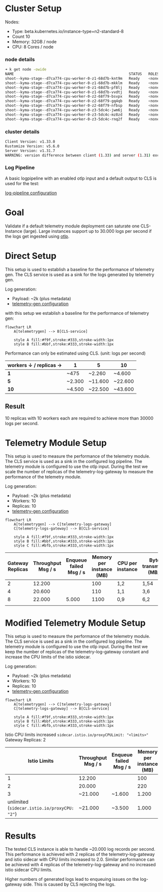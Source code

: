 # Cluster Setup

Nodes:
- Type: beta.kubernetes.io/instance-type=n2-standard-8
- Count 10
- Memory: 32GB / node
- CPU: 8 Cores / node

### node details
```sh
➜ k get node -owide
NAME                                                     STATUS   ROLES    AGE   VERSION   INTERNAL-IP   EXTERNAL-IP   OS-IMAGE              KERNEL-VERSION       CONTAINER-RUNTIME
shoot--kyma-stage--d7ca774-cpu-worker-0-z1-68d7b-knt9m   Ready    <none>   22h   v1.31.7   10.250.0.13   <none>        Garden Linux 1592.8   6.6.84-cloud-amd64   containerd://1.7.23
shoot--kyma-stage--d7ca774-cpu-worker-0-z1-68d7b-mkklm   Ready    <none>   22h   v1.31.7   10.250.0.11   <none>        Garden Linux 1592.8   6.6.84-cloud-amd64   containerd://1.7.23
shoot--kyma-stage--d7ca774-cpu-worker-0-z1-68d7b-pf8lj   Ready    <none>   23h   v1.31.7   10.250.0.8    <none>        Garden Linux 1592.8   6.6.84-cloud-amd64   containerd://1.7.23
shoot--kyma-stage--d7ca774-cpu-worker-0-z1-68d7b-vvdtj   Ready    <none>   23h   v1.31.7   10.250.0.6    <none>        Garden Linux 1592.8   6.6.84-cloud-amd64   containerd://1.7.23
shoot--kyma-stage--d7ca774-cpu-worker-0-z2-68f79-bsvpx   Ready    <none>   23h   v1.31.7   10.250.0.5    <none>        Garden Linux 1592.8   6.6.84-cloud-amd64   containerd://1.7.23
shoot--kyma-stage--d7ca774-cpu-worker-0-z2-68f79-gq4qb   Ready    <none>   22h   v1.31.7   10.250.0.14   <none>        Garden Linux 1592.8   6.6.84-cloud-amd64   containerd://1.7.23
shoot--kyma-stage--d7ca774-cpu-worker-0-z2-68f79-nfbsp   Ready    <none>   23h   v1.31.7   10.250.0.9    <none>        Garden Linux 1592.8   6.6.84-cloud-amd64   containerd://1.7.23
shoot--kyma-stage--d7ca774-cpu-worker-0-z3-5dc4c-jwm6j   Ready    <none>   22h   v1.31.7   10.250.0.10   <none>        Garden Linux 1592.8   6.6.84-cloud-amd64   containerd://1.7.23
shoot--kyma-stage--d7ca774-cpu-worker-0-z3-5dc4c-mz8zd   Ready    <none>   23h   v1.31.7   10.250.0.7    <none>        Garden Linux 1592.8   6.6.84-cloud-amd64   containerd://1.7.23
shoot--kyma-stage--d7ca774-cpu-worker-0-z3-5dc4c-rnq2f   Ready    <none>   22h   v1.31.7   10.250.0.12   <none>        Garden Linux 1592.8   6.6.84-cloud-amd64   containerd://1.7.23
```

### cluster details
```sh
Client Version: v1.33.0
Kustomize Version: v5.6.0
Server Version: v1.31.7
WARNING: version difference between client (1.33) and server (1.31) exceeds the supported minor version skew of +/-1
```

### Log Pipeline

A basic logpipeline with an enabled otlp input and a default output to CLS is used for the test:

[log-pipeline configuration](assets/otel-input.yaml)


# Goal

Validate if a default telemetry module deployment can saturate one CLS-Instance (large).
Large instances support up to 30.000 logs per second if the logs get ingested using [otlp](https://pages.github.tools.sap/perfx/cloud-logging-service/plans-and-prices/#storage-limitations).

# Direct Setup

This setup is used to establish a baseline for the performance of telemetry gen. The CLS service is used as a sink for the logs generated by telemetry gen.

Log generation:
- Payload: ~2k (plus metadata)
- [telemetry-gen configuration](assets/telemetry-gen-direct-to-cls.yml)

with this setup we establish a baseline for the performance of telemetry gen:

```mermaid
flowchart LR
    A[telemetrygen] --> B[CLS-service]

    style A fill:#f9f,stroke:#333,stroke-width:1px
    style B fill:#bbf,stroke:#333,stroke-width:1px
```
Performance can only be estimated using CLS. (unit: logs per second)


| **workers ↓ / replicas →** | 1      | 5       | 10      |
| -------------------------- | ------ | ------- | ------- |
| **1**                      | ~475   | ~2.260  | ~4.600  |
| **5**                      | ~2.300 | ~11.600 | ~22.600 |
| **10**                     | ~4.500 | ~22.500 | ~43.600 |


## Result
10 replicas with 10 workers each are required to achieve more than 30000 logs per second.


# Telemetry Module Setup

This setup is used to measure the performance of the telemetry module. The CLS service is used as a sink in the configured log pipeline. The telemetry module is configured to use the otlp input. During the test we scale the number of replicas of the telemetry-log-gateway to measure the performance of the telemetry module.

Log generation:
- Payload: ~2k (plus metadata)
- Workers: 10
- Replicas: 10
- [telemetry-gen configuration](assets/telemetry-gen-using-log-pipeline.yaml)


```mermaid
flowchart LR
    A[telemetrygen] --> C[telemetry-logs-gateway]
    C[telemetry-logs-gateway] --> B[CLS-service]

    style A fill:#f9f,stroke:#333,stroke-width:1px
    style B fill:#bbf,stroke:#333,stroke-width:1px
    style C fill:#bfb,stroke:#333,stroke-width:1px

```

| Gateway Replicas | Throughput Msg / s | Enqueue failed Msg / s | Memory per instance (MB) | CPU per instance | Bytes transmitted (MB/s) | Bytes received (MB/s) | istio Memory | istio cpu |
| ---------------- | ------------------ | ---------------------- | ------------------------ | ---------------- | ------------------------ | --------------------- | ------------ | --------- |
| 2                | 12.200             |                        | 100                      | 1,2              | 1,54                     | 28,6                  | 60           | 0,99      |
| 4                | 20.600             |                        | 110                      | 1,1              | 3,6                      | 48,0                  | 55           | 0,99      |
| 8                | 22.000             | 5.000                  | 1100                     | 0,9              | 6,2                      | 70,0                  | 56           | 0,99      |
|                  |                    |                        |                          |                  |                          |                       |              |           |

# Modified Telemetry Module Setup

This setup is used to measure the performance of the telemetry module. The CLS service is used as a sink in the configured log pipeline. The telemetry module is configured to use the otlp input. During the test we keep the number of replicas of the telemetry-log-gateway constant and increase the CPU limits of the istio sidecar.

Log generation:
- Payload: ~2k (plus metadata)
- Workers: 10
- Replicas: 10
-  [telemetry-gen configuration](assets/telemetry-gen-using-log-pipeline.yaml)

```mermaid
flowchart LR
    A[telemetrygen] --> C[telemetry-logs-gateway]
    C[telemetry-logs-gateway] --> B[CLS-service]

    style A fill:#f9f,stroke:#333,stroke-width:1px
    style B fill:#bbf,stroke:#333,stroke-width:1px
    style C fill:#bfb,stroke:#333,stroke-width:1px

```

Istio CPU limits increased `sidecar.istio.io/proxyCPULimit: "<limits>"`
Gateway Replicas: 2

| Istio Limits                                 | Throughput Msg / s | Enqueue failed Msg / s | Memory per instance (MB) | CPU per instance | Bytes transmitted (MB/s) | Bytes received (MB/s) | istio Memory | istio cpu |
| -------------------------------------------- | ------------------ | ---------------------- | ------------------------ | ---------------- | ------------------------ | --------------------- | ------------ | --------- |
| 1                                            | 12.200             |                        | 100                      | 1,2              | 1,54                     | 28,6                  | 60           | 0,99      |
| 2                                            | 20.000             |                        | 220                      | 2,2              | 2,70                     | 46,4                  | 60           | 1,7       |
| 3                                            | ~21.000            | ~1.600                 | 1.200                    | 2,5              | 3,4                      | 56,3                  | 60           | 2,5       |
| unlimited (`sidecar.istio.io/proxyCPU: "2"`) | ~21.000            | ~3.500                 | 1.000                    | 2,7              | 3,5                      | 56,0                  | 67           | 3,4       |

# Results

The tested CLS instance is able to handle ~20.000 log records per second.
This performance is achieved with 2 replicas of the telemetry-log-gateway and istio sidecar with CPU limits increased to 2.0.
Similar performance can be achieved with 4 replicas of the telemetry-log-gateway and no increased istio sidecar CPU limits.

Higher numbers of generated logs lead to enqueuing issues on the log-gateway side. This is caused by CLS rejecting the logs.
